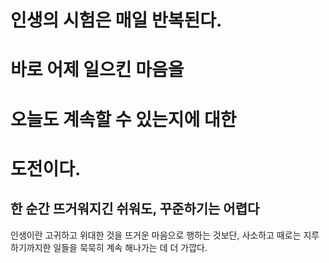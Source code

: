 # 인생의 시험은 매일 반복된다.
# 바로 어제 일으킨 마음을
# 오늘도 계속할 수 있는지에 대한
# 도전이다.

## 한 순간 뜨거워지긴 쉬워도, 꾸준하기는 어렵다

인생이란 고귀하고 위대한 것을 뜨거운 마음으로 행하는 것보단,
사소하고 때로는 지루하기까지한 일들을 묵묵히 계속 해나가는 데 더 가깝다.

